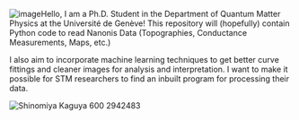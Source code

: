 ![image](https://github.com/user-attachments/assets/7cd0659e-428a-4198-af2e-7d2d6da350c1)Hello, I am a Ph.D. Student in the Department of Quantum Matter Physics at the Université de Genève!
This repository will (hopefully) contain Python code to read Nanonis Data (Topographies, Conductance Measurements, Maps, etc.)

I also aim to incorporate machine learning techniques to get better curve fittings and cleaner images for analysis and interpretation. I want to make it possible for STM researchers to find an inbuilt program for processing their data. 

![Shinomiya Kaguya 600 2942483](https://github.com/user-attachments/assets/9810a280-a80d-46c4-82e1-772a24f9ee67)


<!---
lemonperch3371/lemonperch3371 is a ✨ special ✨ repository because its `README.md` (this file) appears on your GitHub profile.
You can click the Preview link to take a look at your changes.
--->
